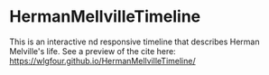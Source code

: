 # HermanMellvilleTimeline
This is an interactive nd responsive timeline that describes Herman Melville's life. See a preview of the cite here: https://wlgfour.github.io/HermanMellvilleTimeline/
